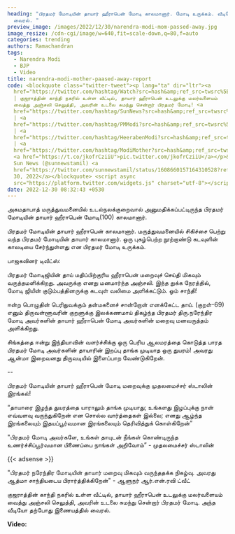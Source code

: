 ```yaml
---
heading: "பிரதமர் மோடியின் தாயார் ஹீராபென் மோடி காலமானார். மோடி உருக்கம். வீடியோ
  வைரல். "
preview_image: /images/2022/12/30/narendra-modi-mom-passed-away.jpg
image_resize: /cdn-cgi/image/w=640,fit=scale-down,q=80,f=auto
categories: trending
authors: Ramachandran
tags:
  - Narendra Modi
  - BJP
  - Video
title: narendra-modi-mother-paased-away-report
code: <blockquote class="twitter-tweet"><p lang="ta" dir="ltr"><a
  href="https://twitter.com/hashtag/Watch?src=hash&amp;ref_src=twsrc%5Etfw">#Watch</a>
  | குஜராத்தின் காந்தி நகரில் உள்ள வீட்டில், தாயார் ஹீராபென் உடலுக்கு மலர்வளையம்
  வைத்து அஞ்சலி செலுத்தி, அவரின் உடலை சுமந்து சென்றார் பிரதமர் மோடி! <a
  href="https://twitter.com/hashtag/SunNews?src=hash&amp;ref_src=twsrc%5Etfw">#SunNews</a>
  | <a
  href="https://twitter.com/hashtag/PMModi?src=hash&amp;ref_src=twsrc%5Etfw">#PMModi</a>
  | <a
  href="https://twitter.com/hashtag/HeerabenModi?src=hash&amp;ref_src=twsrc%5Etfw">#HeerabenModi</a>
  | <a
  href="https://twitter.com/hashtag/ModiMother?src=hash&amp;ref_src=twsrc%5Etfw">#ModiMother</a>
  <a href="https://t.co/jkofrCziiU">pic.twitter.com/jkofrCziiU</a></p>&mdash;
  Sun News (@sunnewstamil) <a
  href="https://twitter.com/sunnewstamil/status/1608660157164310528?ref_src=twsrc%5Etfw">December
  30, 2022</a></blockquote> <script async
  src="https://platform.twitter.com/widgets.js" charset="utf-8"></script>
date: 2022-12-30 08:32:43 +0530
---
```

அகமதாபாத் மருத்துவமனையில் உடல்நலக்குறைவால் அனுமதிக்கப்பட்டிருந்த பிரதமர் மோடியின் தாயார் ஹீராபென் மோடி(100) காலமானார்.

பிரதமர் மோடியின் தாயார் ஹீராபென் காலமானார். மருத்துவமனையில்  சிகிச்சை பெற்று வந்த பிரதமர் மோடியின் தாயார் காலமானார். ஒரு புகழ்பெற்ற நூற்றாண்டு கடவுளின் காலடியை சேர்ந்துள்ளது என பிரதமர் மோடி உருக்கம். 

பாஜகவினர் டிவீட்ஸ்:

பிரதமர் மோடிஜியின் தாய் மதிப்பிற்குரிய ஹீராபென் மறைவுச் செய்தி மிகவும் வருத்தமளிக்கிறது. அவருக்கு எனது மனமார்ந்த அஞ்சலி. இந்த துக்க நேரத்தில், மோடி ஜியின் குடும்பத்தினருக்கு கடவுள் வலிமை அளிக்கட்டும். 
ஓம் சாந்தி!


ஈன்ற பொழுதின் பெரிதுவக்கும் தன்மகனைச்
சான்றோன் எனக்கேட்ட தாய். (குறள்-69)
எனும் திருவள்ளூவரின் குறளுக்கு இலக்கணமாய் திகழ்ந்த பிரதமர் திரு.நரேந்திர மோடி அவர்களின் தாயார் ஹீராபென் மோடி அவர்களின் மறைவு மனவருத்தம் அளிக்கிறது.  

சிங்கத்தை ஈன்று இந்தியாவின் வளர்ச்சிக்கு ஒரு பெரிய ஆலமரத்தை கொடுத்த பாரத பிரதமர் மோடி அவர்களின் தாயாரின் இறப்பு தாங்க முடியாத ஒரு துயரம்!
அவரது ஆன்மா இறைவனது திருவடியில் இளைப்பாற வேண்டுகிறேன்.

\-﻿-

பிரதமர் மோடியின் தாயார் ஹீராபென் மோடி மறைவுக்கு முதலமைச்சர் ஸ்டாலின் இரங்கல்!

“தாயாரை இழந்த துயரத்தை யாராலும் தாங்க முடியாது; உங்களது இழப்புக்கு நான் எவ்வளவு வருந்துகிறேன் என சொல்ல வார்த்தைகள் இல்லை; எனது ஆழ்ந்த இரங்கலையும் இதயப்பூர்வமான இரங்கலையும் தெரிவித்துக் கொள்கிறேன்”

"பிரதமர் மோடி அவர்களே, உங்கள் தாயுடன் நீங்கள் கொண்டிருந்த உணர்ச்சிப்பூர்வமான பிணைப்பை நாங்கள் அறிவோம்” - முதலமைச்சர் ஸ்டாலின்

{{< adsense >}}

"பிரதமர் நரேந்திர மோடியின் தாயார் மறைவு மிகவும் வருந்ததக்க நிகழ்வு. அவரது ஆத்மா சாந்தியடைய பிரார்த்திக்கிறேன்" - ஆளுநர் ஆர்.என்.ரவி ட்வீட்

குஜராத்தின் காந்தி நகரில் உள்ள வீட்டில், தாயார் ஹீராபென் உடலுக்கு மலர்வளையம் வைத்து அஞ்சலி செலுத்தி, அவரின் உடலை சுமந்து சென்றார் பிரதமர் மோடி. அந்த வீடியோ தற்போது இணையத்தில் வைரல். 



**V﻿ideo:**